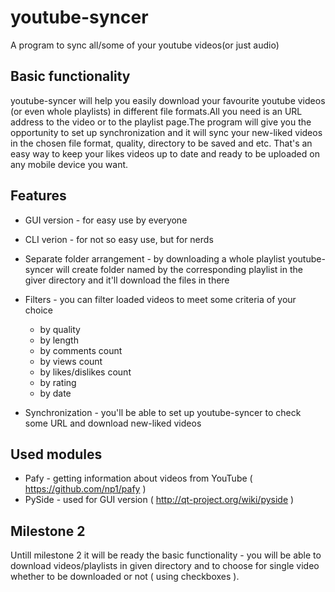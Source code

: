 youtube-syncer
==============

A program to sync all/some of your youtube videos(or just audio)

Basic functionality
-------------------
youtube-syncer will help you easily download your favourite youtube videos (or even whole playlists) in different file formats.All you need is an URL address to the video or to the playlist page.The program will give you the opportunity to set up synchronization and it will sync your new-liked videos in the chosen file format, quality, directory to be saved and etc. That's an easy way to keep your likes videos up to date and ready to be uploaded on any mobile device you want.

Features
--------
+ GUI version - for easy use by everyone

+ CLI verion - for not so easy use, but for nerds

+ Separate folder arrangement - by downloading a whole playlist youtube-syncer will create folder named by the corresponding playlist in the giver directory and it'll download the files in there

+ Filters - you can filter loaded videos to meet some criteria of your choice
  + by quality
  + by length
  + by comments count
  + by views count
  + by likes/dislikes count
  + by rating
  + by date

+ Synchronization - you'll be able to set up youtube-syncer to check some URL and download new-liked videos

Used modules
------------
+ Pafy - getting information about videos from YouTube ( https://github.com/np1/pafy )
+ PySide - used for GUI version ( http://qt-project.org/wiki/pyside )

Milestone 2
-----------
Untill milestone 2 it will be ready the basic functionality - you will be able to download videos/playlists in given directory and to choose for single video whether to be downloaded or not ( using checkboxes ).
